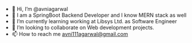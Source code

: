 - 👋 Hi, I’m @avniagarwal
- 👀 I am a SpringBoot Backend Developer and I know MERN stack as well
- 🌱 I’m currently learning working at Libsys Ltd. as Software Engineer 
- 💞️ I’m looking to collaborate on Web development projects.
- 📫 How to reach me avni111agarwal@gmail.com

<!---
avniagarwal/avniagarwal is a ✨ special ✨ repository because its `README.md` (this file) appears on your GitHub profile.
You can click the Preview link to take a look at your changes.
--->
